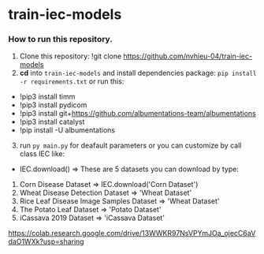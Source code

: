 # train-iec-models
### How to run this repository.
1. Clone this repository: !git clone https://github.com/nvhieu-04/train-iec-models
2. **cd** into `train-iec-models` and install dependencies package: `pip install -r requirements.txt` 
or run this: 

* !pip3 install timm
* !pip3 install pydicom
* !pip3 install git+https://github.com/albumentations-team/albumentations
* !pip3 install catalyst
* !pip install -U albumentations

3. run `py main.py` for deafault parameters or you can customize by call class IEC like: 

* IEC.download()
=> These are 5 datasets you can download by type:
1. Corn Disease Dataset => IEC.download('Corn Dataset')
2. Wheat Disease Detection Dataset => 'Wheat Dataset'
3. Rice Leaf Disease Image Samples Dataset => 'Wheat Dataset'
4. The Potato Leaf Dataset => 'Potato Dataset'
5. iCassava 2019 Dataset => 'iCassava Dataset'

https://colab.research.google.com/drive/13WWKR97NsVPYmJOa_ojecC6aVdaO1WXk?usp=sharing
